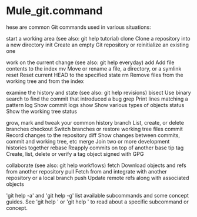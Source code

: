 # Mule_git.command
hese are common Git commands used in various situations:

start a working area (see also: git help tutorial)
   clone      Clone a repository into a new directory
   init       Create an empty Git repository or reinitialize an existing one

work on the current change (see also: git help everyday)
   add        Add file contents to the index
   mv         Move or rename a file, a directory, or a symlink
   reset      Reset current HEAD to the specified state
   rm         Remove files from the working tree and from the index

examine the history and state (see also: git help revisions)
   bisect     Use binary search to find the commit that introduced a bug
   grep       Print lines matching a pattern
   log        Show commit logs
   show       Show various types of objects
   status     Show the working tree status

grow, mark and tweak your common history
   branch     List, create, or delete branches
   checkout   Switch branches or restore working tree files
   commit     Record changes to the repository
   diff       Show changes between commits, commit and working tree, etc
   merge      Join two or more development histories together
   rebase     Reapply commits on top of another base tip
   tag        Create, list, delete or verify a tag object signed with GPG

collaborate (see also: git help workflows)
   fetch      Download objects and refs from another repository
   pull       Fetch from and integrate with another repository or a local branch
   push       Update remote refs along with associated objects

'git help -a' and 'git help -g' list available subcommands and some
concept guides. See 'git help <command>' or 'git help <concept>'
to read about a specific subcommand or concept.
